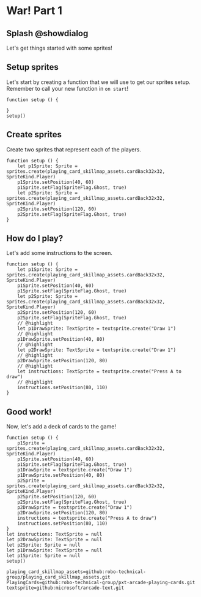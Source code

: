 # War! Part 1

## Splash @showdialog

Let's get things started with some sprites!

## Setup sprites

Let's start by creating a function that we will use to get our sprites setup.
Remember to call your new function in `on start`!

```blocks
function setup () {
	
}
setup()
```

## Create sprites

Create two sprites that represent each of the players.

```block
function setup () {
    let p1Sprite: Sprite = sprites.create(playing_card_skillmap_assets.cardBack32x32, SpriteKind.Player)
    p1Sprite.setPosition(40, 60)
    p1Sprite.setFlag(SpriteFlag.Ghost, true)
    let p2Sprite: Sprite = sprites.create(playing_card_skillmap_assets.cardBack32x32, SpriteKind.Player)
    p2Sprite.setPosition(120, 60)
    p2Sprite.setFlag(SpriteFlag.Ghost, true)
}
```

## How do I play?

Let's add some instructions to the screen.

```block
function setup () {
    let p1Sprite: Sprite = sprites.create(playing_card_skillmap_assets.cardBack32x32, SpriteKind.Player)
    p1Sprite.setPosition(40, 60)
    p1Sprite.setFlag(SpriteFlag.Ghost, true)
    let p2Sprite: Sprite = sprites.create(playing_card_skillmap_assets.cardBack32x32, SpriteKind.Player)
    p2Sprite.setPosition(120, 60)
    p2Sprite.setFlag(SpriteFlag.Ghost, true)
    // @highlight
    let p1DrawSprite: TextSprite = textsprite.create("Draw 1")
    // @highlight
    p1DrawSprite.setPosition(40, 80)
    // @highlight
    let p2DrawSprite: TextSprite = textsprite.create("Draw 1")
    // @highlight
    p2DrawSprite.setPosition(120, 80)
    // @highlight
    let instructions: TextSprite = textsprite.create("Press A to draw")
    // @highlight
    instructions.setPosition(80, 110)
}
```

## Good work!

Now, let's add a deck of cards to the game!

```ghost
function setup () {
    p1Sprite = sprites.create(playing_card_skillmap_assets.cardBack32x32, SpriteKind.Player)
    p1Sprite.setPosition(40, 60)
    p1Sprite.setFlag(SpriteFlag.Ghost, true)
    p1DrawSprite = textsprite.create("Draw 1")
    p1DrawSprite.setPosition(40, 80)
    p2Sprite = sprites.create(playing_card_skillmap_assets.cardBack32x32, SpriteKind.Player)
    p2Sprite.setPosition(120, 60)
    p2Sprite.setFlag(SpriteFlag.Ghost, true)
    p2DrawSprite = textsprite.create("Draw 1")
    p2DrawSprite.setPosition(120, 80)
    instructions = textsprite.create("Press A to draw")
    instructions.setPosition(80, 110)
}
let instructions: TextSprite = null
let p2DrawSprite: TextSprite = null
let p2Sprite: Sprite = null
let p1DrawSprite: TextSprite = null
let p1Sprite: Sprite = null
setup()
```

```package
playing_card_skillmap_assets=github:robo-technical-group/playing_card_skillmap_assets.git
PlayingCards=github:robo-technical-group/pxt-arcade-playing-cards.git
textsprite=github:microsoft/arcade-text.git
```
